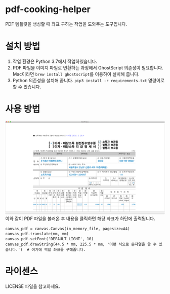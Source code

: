 # pdf-cooking-helper
PDF 템플릿을 생성할 때 좌표 구하는 작업을 도와주는 도구입니다.

# 설치 방법

1. 작업 환경은 Python 3.7에서 작업하였습니다.
2. PDF 파일을 이미지 파일로 변환하는 과정에서 GhostScript 의존성이 필요합니다. Mac이라면 `brew install ghostscript`를 이용하여 설치해 줍니다.
3. Python 의존성을 설치해 줍니다. `pip3 install -r requirements.txt` 명령어로 할 수 있습니다.

# 사용 방법

![사진](screenshot.png)
이와 같이 PDF 파일을 불러온 후 내용을 클릭하면 해당 좌표가 하단에 출력됩니다.

```
canvas_pdf = canvas.Canvas(in_memory_file, pagesize=A4)
canvas_pdf.translate(mm, mm)
canvas_pdf.setFont('DEFAULT_LIGHT', 10)
canvas_pdf.drawString(44.5 * mm, 225.5 * mm, '이런 식으로 문자열을 쓸 수 있습니다.')  # 여기에 찍힐 좌표를 구해줍니다.
```

# 라이센스

LICENSE 파일을 참고하세요.
